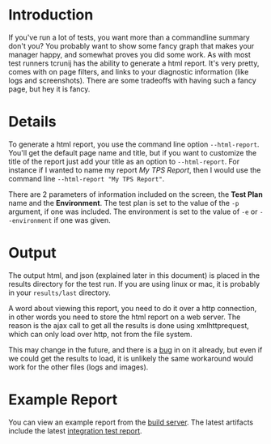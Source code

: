 # Introduction #

If you've run a lot of tests, you want more than a commandline summary don't you?  You probably want to show some
fancy graph that makes your manager happy, and somewhat proves you did some work.  As with most test runners tcrunij
has the ability to generate a html report.  It's very pretty, comes with on page filters, and links to your diagnostic
information (like logs and screenshots).  There are some tradeoffs with having such a fancy page, but hey it is fancy.

# Details #

To generate a html report, you use the command line option `--html-report`.  You'll get the default page name and title,
but if you want to customize the title of the report just add your title as an option to `--html-report`.  For instance
if I wanted to name my report _My TPS Report_, then I would use the command line `--html-report "My TPS Report"`.

There are 2 parameters of information included on the screen, the **Test Plan** name and the **Environment**.  The test plan
is set to the value of the `-p` argument, if one was included.  The environment is set to the value of `-e` or  `--environment`
if one was given.

# Output #
The output html, and json (explained later in this document) is placed in the results directory for the test run.  If you
are using linux or mac, it is probably in your `results/last` directory.

A word about viewing this report, you need to do it over a http connection, in other words you need to store the html report
on a web server.  The reason is the ajax call to get all the results is done using xmlhttprequest, which can only load
over http, not from the file system.

This may change in the future, and there is a [bug](http://code.google.com/p/tcrun/issues/detail?id=72) in on it already,
but even if we could get the results to load, it is unlikely the same workaround would work for the other files (logs
and images).

# Example Report #

You can view an example report from the [build server](http://build.tcrun.org).  The latest artifacts include the latest
[integration test report](http://build.tcrun.org/job/tcrunij/lastSuccessfulBuild/artifact/tcrunij-integration/integration-runtime/tcrunij/results/last/index.html).